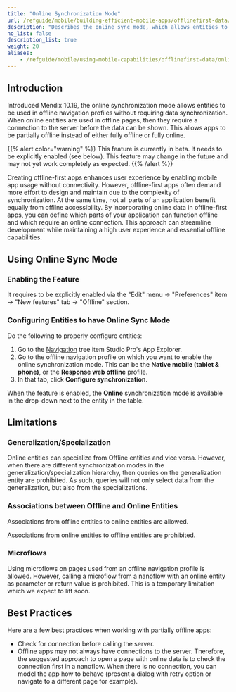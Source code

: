 ```yaml
---
title: "Online Synchronization Mode"
url: /refguide/mobile/building-efficient-mobile-apps/offlinefirst-data/online-sync-mode/
description: "Describes the online sync mode, which allows entities to be used in offline navigation profiles without requiring data. synchronization"
no_list: false
description_list: true 
weight: 20
aliases:
    - /refguide/mobile/using-mobile-capabilities/offlinefirst-data/online-sync-mode/
---
```


## Introduction

Introduced Mendix 10.19, the online synchronization mode allows entities to be used in offline navigation profiles without requiring data synchronization. When online entities are used in offline pages, then they require a connection to the server before the data can be shown. This allows apps to be partially offline instead of either fully offline or fully online.

{{% alert color="warning" %}}
This feature is currently in beta. It needs to be explicitly enabled (see below). This feature may change in the future and may not yet work completely as expected.
{{% /alert %}}

Creating offline-first apps enhances user experience by enabling mobile app usage without connectivity. However, offline-first apps often demand more effort to design and maintain due to the complexity of synchronization. At the same time, not all parts of an application benefit equally from offline accessibility. By incorporating online data in offline-first apps, you can define which parts of your application can function offline and which require an online connection. This approach can streamline development while maintaining a high user experience and essential offline capabilities.

## Using Online Sync Mode

### Enabling the Feature

It requires to be explicitly enabled via the "Edit" menu -> "Preferences" item -> "New features" tab -> "Offline" section.

### Configuring Entities to have Online Sync Mode

Do the following to properly configure entities:

1. Go to the [Navigation](/refguide/navigation/) tree item Studio Pro's App Explorer. 
1. Go to the offline navigation profile on which you want to enable the online synchronization mode. This can be the **Native mobile (tablet & phone)**, or the **Response web offline** profile. 
1. In that tab, click **Configure synchronization**. 

When the feature is enabled, the **Online** synchronization mode is available in the drop-down next to the entity in the table.

## Limitations

### Generalization/Specialization

Online entities can specialize from Offline entities and vice versa. However, when there are different synchronization modes in the generalization/specialization hierarchy, then queries on the generalization entity are prohibited. As such, queries will not only select data from the generalization, but also from the specializations.

### Associations between Offline and Online Entities

Associations from offline entities to online entities are allowed. 

Associations from online entities to offline entities are prohibited.

### Microflows

Using microflows on pages used from an offline navigation profile is allowed. However, calling a microflow from a nanoflow with an online entity as parameter or return value is prohibited. This is a temporary limitation which we expect to lift soon.

## Best Practices

Here are a few best practices when working with partially offline apps:

* Check for connection before calling the server.
* Offline apps may not always have connections to the server. Therefore, the suggested approach to open a page with online data is to check the connection first in a nanoflow. When there is no connection, you can model the app how to behave (present a dialog with retry option or navigate to a different page for example).
